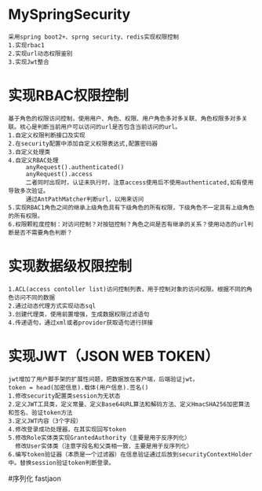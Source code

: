 # MySpringSecurity
    采用spring boot2+、sprng security、redis实现权限控制
    1.实现rbac1
    2.实现url动态权限鉴别
    3.实现Jwt整合
    
# 实现RBAC权限控制
    基于角色的权限访问控制，使用用户、角色、权限、用户角色多对多关联、角色权限多对多关联。核心是判断当前用户可以访问的url是否包含当前访问的url。
    1.自定义权限判断接口及实现
    2.在security配置中添加自定义权限表达式,配置密码器
    3.自定义处理类
    4.自定义RBAC处理
         anyRequest().authenticated()
         anyRequest().access  
         二者同时出现时，认证未执行时，注意access使用后不使用authenticated,如有使用导致多次验证。
         通过AntPathMatcher判断url，以用来访问
    5.实现RBAC1角色之间的继承上级角色具有下级角色的所有权限，下级角色不一定具有上级角色的所有权限。
    6.权限颗粒度控制：对访问控制？对按钮控制？角色之间是否有继承的关系？使用动态的url判断是否不需要角色判断？
# 实现数据级权限控制
    1.ACL(access contoller list)访问控制列表，用于控制对象的访问权限。根据不同的角色访问不同的数据
    2.通过动态代理方式实现动态sql
    3.创建代理类，使用前置增强，生成数据权限过滤语句
    4.传递语句，通过xml或者provider获取语句进行拼接

    
# 实现JWT（JSON WEB TOKEN）
    jwt增加了用户脚手架的扩展性问题，把数据放在客户端，后端验证jwt。
    token = head(加密信息).载体(用户信息).签名()
    1.修改security配置类session为无状态
    2.定义JWT工具类，定义常量、定义Base64URL算法和解码方法、定义HmacSHA256加密算法和签名、验证token方法
    3.定义JWT内容（3个字段）
    4.修改登录成功处理器，在其实现回写token
    5.修改Role实体类实现GrantedAuthority（主要是用于反序列化）
      修改User实体类（注意字段名和父类相一致，主要是用于反序列化）
    6.编写token验证器（本质是一个过滤器）在信息验证通过后放到securityContextHolder中。替换session验证token判断登录。
#序列化
fastjaon

    